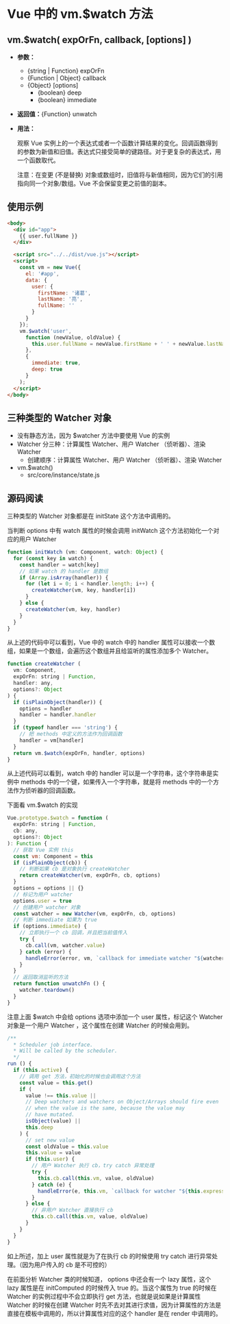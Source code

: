# Vue 中的 vm.$watch 方法

## vm.$watch( expOrFn, callback, [options] )

- **参数：**
  - {string | Function} expOrFn
  - {Function | Object} callback
  - {Object} [options]
    - {boolean} deep
    - {boolean} immediate

- **返回值：**{Function} unwatch
- **用法：**

  观察 Vue 实例上的一个表达式或者一个函数计算结果的变化。回调函数得到的参数为新值和旧值。表达式只接受简单的键路径。对于更复杂的表达式，用一个函数取代。

  注意：在变更 (不是替换) 对象或数组时，旧值将与新值相同，因为它们的引用指向同一个对象/数组。Vue 不会保留变更之前值的副本。

## 使用示例

```html
<body>
  <div id="app">
    {{ user.fullName }}
  </div>

  <script src="../../dist/vue.js"></script>
  <script>
    const vm = new Vue({
      el: '#app',
      data: {
        user: {
          firstName: '诸葛',
          lastName: '亮',
          fullName: ''
        }
      }
    });
    vm.$watch('user',
      function (newValue, oldValue) {
        this.user.fullName = newValue.firstName + ' ' + newValue.lastName
      },
      {
        immediate: true,
        deep: true
      }
    );
  </script>
</body>
```

## 三种类型的 Watcher 对象

- 没有静态方法，因为 $watcher 方法中要使用 Vue 的实例
- Watcher 分三种：计算属性 Watcher、用户 Watcher （侦听器）、渲染 Watcher
  - 创建顺序：计算属性 Watcher、用户 Watcher （侦听器）、渲染 Watcher
- vm.$watch()
  - src/core/instance/state.js

## 源码阅读

三种类型的 Watcher 对象都是在 initState 这个方法中调用的。

当判断 options 中有 watch 属性的时候会调用 initWatch 这个方法初始化一个对应的用户 Watcher

```js
function initWatch (vm: Component, watch: Object) {
  for (const key in watch) {
    const handler = watch[key]
    // 如果 watch 的 handler 是数组
    if (Array.isArray(handler)) {
      for (let i = 0; i < handler.length; i++) {
        createWatcher(vm, key, handler[i])
      }
    } else {
      createWatcher(vm, key, handler)
    }
  }
}
```

从上述的代码中可以看到，Vue 中的 watch 中的 handler 属性可以接收一个数组，如果是一个数组，会遍历这个数组并且给监听的属性添加多个 Watcher。

```js
function createWatcher (
  vm: Component,
  expOrFn: string | Function,
  handler: any,
  options?: Object
) {
  if (isPlainObject(handler)) {
    options = handler
    handler = handler.handler
  }
  if (typeof handler === 'string') {
    // 把 methods 中定义的方法作为回调函数
    handler = vm[handler]
  }
  return vm.$watch(expOrFn, handler, options)
}
```

从上述代码可以看到，watch 中的 handler 可以是一个字符串，这个字符串是实例中 methods 中的一个键，如果传入一个字符串，就是将 methods 中的一个方法作为侦听器的回调函数。

下面看 vm.$watch 的实现

```js
Vue.prototype.$watch = function (
  expOrFn: string | Function,
  cb: any,
  options?: Object
): Function {
  // 获取 Vue 实例 this
  const vm: Component = this
  if (isPlainObject(cb)) {
    // 判断如果 cb 是对象执行 createWatcher
    return createWatcher(vm, expOrFn, cb, options)
  }
  options = options || {}
  // 标记为用户 watcher
  options.user = true
  // 创建用户 watcher 对象
  const watcher = new Watcher(vm, expOrFn, cb, options)
  // 判断 immediate 如果为 true
  if (options.immediate) {
    // 立即执行一个 cb 回调，并且把当前值传入
    try {
      cb.call(vm, watcher.value)
    } catch (error) {
      handleError(error, vm, `callback for immediate watcher "${watcher.expression}"`)
    }
  }
  // 返回取消监听的方法
  return function unwatchFn () {
    watcher.teardown()
  }
}
```

注意上面 $watch 中会给 options 选项中添加一个 user 属性，标记这个 Watcher 对象是一个用户 Watcher ，这个属性在创建 Watcher 的时候会用到。

```js
/**
  * Scheduler job interface.
  * Will be called by the scheduler.
  */
run () {
  if (this.active) {
    // 调用 get 方法，初始化的时候也会调用这个方法
    const value = this.get()
    if (
      value !== this.value ||
      // Deep watchers and watchers on Object/Arrays should fire even
      // when the value is the same, because the value may
      // have mutated.
      isObject(value) ||
      this.deep
    ) {
      // set new value
      const oldValue = this.value
      this.value = value
      if (this.user) {
        // 用户 Watcher 执行 cb，try catch 异常处理
        try {
          this.cb.call(this.vm, value, oldValue)
        } catch (e) {
          handleError(e, this.vm, `callback for watcher "${this.expression}"`)
        }
      } else {
        // 非用户 Watcher 直接执行 cb
        this.cb.call(this.vm, value, oldValue)
      }
    }
  }
}
```

如上所述，加上 user 属性就是为了在执行 cb 的时候使用 try catch 进行异常处理。（因为用户传入的 cb 是不可控的）

在前面分析 Watcher 类的时候知道， options 中还会有一个 lazy 属性，这个 lazy 属性是在 initComputed 的时候传入 true 的。当这个属性为 true 的时候在 Watcher 的实例过程中不会立即执行 get 方法，也就是说如果是计算属性 Watcher 的时候在创建 Watcher 时先不去对其进行求值，因为计算属性的方法是直接在模板中调用的，所以计算属性对应的这个 handler 是在 render 中调用的。

